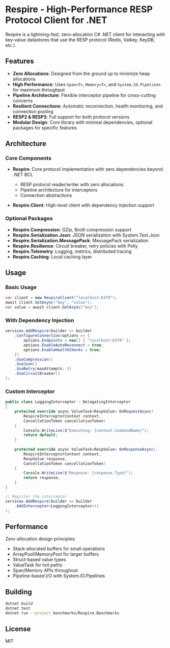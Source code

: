 # Respire - High-Performance RESP Protocol Client for .NET

Respire is a lightning-fast, zero-allocation C# .NET client for interacting with key-value datastores that use the RESP protocol (Redis, Valkey, KeyDB, etc.).

## Features

- **Zero Allocations**: Designed from the ground up to minimize heap allocations
- **High Performance**: Uses `Span<T>`, `Memory<T>`, and `System.IO.Pipelines` for maximum throughput
- **Pipeline Architecture**: Flexible interceptor pipeline for cross-cutting concerns
- **Resilient Connections**: Automatic reconnection, health monitoring, and connection pooling
- **RESP2 & RESP3**: Full support for both protocol versions
- **Modular Design**: Core library with minimal dependencies, optional packages for specific features

## Architecture

### Core Components

- **Respire**: Core protocol implementation with zero dependencies beyond .NET BCL
  - RESP protocol reader/writer with zero allocations
  - Pipeline architecture for interceptors
  - Connection abstractions

- **Respire.Client**: High-level client with dependency injection support

### Optional Packages

- **Respire.Compression**: GZip, Brotli compression support
- **Respire.Serialization.Json**: JSON serialization with System.Text.Json
- **Respire.Serialization.MessagePack**: MessagePack serialization
- **Respire.Resilience**: Circuit breaker, retry policies with Polly
- **Respire.Telemetry**: Logging, metrics, distributed tracing
- **Respire.Caching**: Local caching layer

## Usage

### Basic Usage

```csharp
var client = new RespireClient("localhost:6379");
await client.SetAsync("key", "value");
var value = await client.GetAsync("key");
```

### With Dependency Injection

```csharp
services.AddRespire(builder => builder
    .ConfigureConnection(options => {
        options.Endpoints = new[] { "localhost:6379" };
        options.EnableAutoReconnect = true;
        options.EnableHealthChecks = true;
    })
    .UseCompression()
    .UseJson()
    .UseRetry(maxAttempts: 3)
    .UseCircuitBreaker()
);
```

### Custom Interceptor

```csharp
public class LoggingInterceptor : DelegatingInterceptor
{
    protected override async ValueTask<RespValue> OnRequestAsync(
        RespireInterceptorContext context,
        CancellationToken cancellationToken)
    {
        Console.WriteLine($"Executing: {context.CommandName}");
        return default;
    }
    
    protected override async ValueTask<RespValue> OnResponseAsync(
        RespireInterceptorContext context,
        RespValue response,
        CancellationToken cancellationToken)
    {
        Console.WriteLine($"Response: {response.Type}");
        return response;
    }
}

// Register the interceptor
services.AddRespire(builder => builder
    .AddInterceptor<LoggingInterceptor>()
);
```

## Performance

Zero-allocation design principles:
- Stack-allocated buffers for small operations
- ArrayPool/MemoryPool for larger buffers
- Struct-based value types
- ValueTask for hot paths
- Span/Memory APIs throughout
- Pipeline-based I/O with System.IO.Pipelines

## Building

```bash
dotnet build
dotnet test
dotnet run --project benchmarks/Respire.Benchmarks
```

## License

MIT